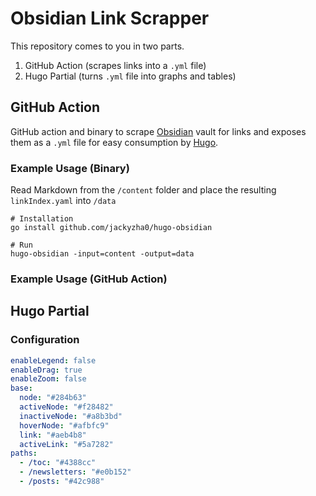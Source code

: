 # Obsidian Link Scrapper
This repository comes to you in two parts.

1. GitHub Action (scrapes links into a `.yml` file)
2. Hugo Partial (turns `.yml` file into graphs and tables)

## GitHub Action
GitHub action and binary to scrape [Obsidian](http://obsidian.md/) vault for links and exposes them as a `.yml` file for easy consumption by [Hugo](https://gohugo.io/).
### Example Usage (Binary)
Read Markdown from the `/content` folder and place the resulting `linkIndex.yaml` into `/data`

```shell
# Installation
go install github.com/jackyzha0/hugo-obsidian

# Run
hugo-obsidian -input=content -output=data
```

### Example Usage (GitHub Action)



## Hugo Partial


### Configuration
```yaml
enableLegend: false
enableDrag: true
enableZoom: false
base:
  node: "#284b63"
  activeNode: "#f28482"
  inactiveNode: "#a8b3bd"
  hoverNode: "#afbfc9"
  link: "#aeb4b8"
  activeLink: "#5a7282"
paths:
  - /toc: "#4388cc"
  - /newsletters: "#e0b152"
  - /posts: "#42c988"
```